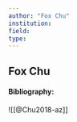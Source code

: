 ```yaml
---
author: "Fox Chu"
institution:
field:
type:
---
```


## Fox Chu
#### Bibliography:

![[@Chu2018-az]]